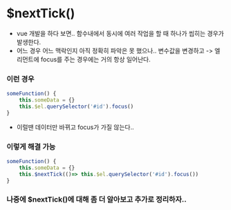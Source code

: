 # $nextTick()

- vue 개발을 하다 보면.. 함수내에서 동시에 여러 작업을 할 때 하나가 씹히는 경우가 발생한다.
- 어느 경우 어느 맥락인지 아직 정확히 파악은 못 했으나.. 변수값을 변경하고 -> 엘리먼트에 focus를 주는 경우에는 거의 항상 일어난다.

### 이런 경우
```javascript
someFunction() {
    this.someData = {}
    this.$el.querySelector('#id').focus()
}
```
- 이럴땐 데이터만 바뀌고 focus가 가질 않는다..

### 이렇게 해결 가능
```javascript
someFunction() {
    this.someData = {}
    this.$nextTick(()=> this.$el.querySelector('#id').focus())
}
```


### 나중에 $nextTick()에 대해 좀 더 알아보고 추가로 정리하자..
